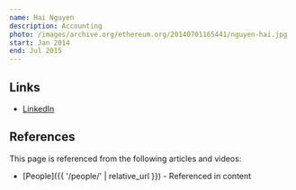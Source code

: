 ```yaml
---
name: Hai Nguyen
description: Accounting
photo: /images/archive.org/ethereum.org/20140701165441/nguyen-hai.jpg
start: Jan 2014
end: Jul 2015
---
```


## Links
- [LinkedIn](https://www.linkedin.com/in/mrhainguyen/)

## References

This page is referenced from the following articles and videos:

- [People]({{ '/people/' | relative_url }}) - Referenced in content